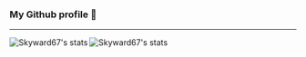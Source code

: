 ### My Github profile 📑

---

<img align="left" alt="Skyward67's stats" src="https://github-readme-stats.vercel.app/api?username=Skyward67&show_icons=true&theme=radical">
<img align="left" alt="Skyward67's stats" src="https://github-readme-stats.vercel.app/api/top-langs/?username=Skyward67&layout=compact">

<!--
**Skyward67/Skyward67** is a ✨ _special_ ✨ repository because its `README.md` (this file) appears on your GitHub profile.

Here are some ideas to get you started:

- 🔭 I’m currently working on ...
- 🌱 I’m currently learning ...
- 👯 I’m looking to collaborate on ...
- 🤔 I’m looking for help with ...
- 💬 Ask me about ...
- 📫 How to reach me: ...
- 😄 Pronouns: ...
- ⚡ Fun fact: ...
-->
